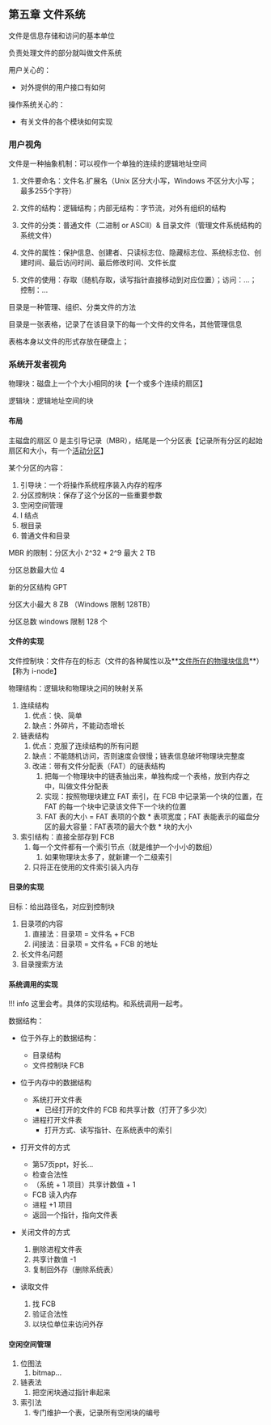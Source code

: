 ## 第五章 文件系统

文件是信息存储和访问的基本单位

负责处理文件的部分就叫做文件系统

用户关心的：

+ 对外提供的用户接口有如何

操作系统关心的：

+ 有关文件的各个模块如何实现

### 用户视角

文件是一种抽象机制：可以视作一个单独的连续的逻辑地址空间

1. 文件要命名：文件名.扩展名（Unix 区分大小写，Windows 不区分大小写；最多255个字符）

2. 文件的结构：逻辑结构；内部无结构：字节流，对外有组织的结构

3. 文件的分类：普通文件（二进制 or ASCII）& 目录文件（管理文件系统结构的系统文件）
4. 文件的属性：保护信息、创建者、只读标志位、隐藏标志位、系统标志位、创建时间、最后访问时间、最后修改时间、文件长度
5. 文件的使用：存取（随机存取，读写指针直接移动到对应位置）；访问：...；控制：...

目录是一种管理、组织、分类文件的方法

目录是一张表格，记录了在该目录下的每一个文件的文件名，其他管理信息

表格本身以文件的形式存放在硬盘上；

### 系统开发者视角

物理块：磁盘上一个个大小相同的块【一个或多个连续的扇区】

逻辑块：逻辑地址空间的块



#### 布局

主磁盘的扇区 0 是主引导记录（MBR），结尾是一个分区表【记录所有分区的起始扇区和大小，有一个<u>活动分区</u>】

某个分区的内容：

1. 引导块：一个将操作系统程序装入内存的程序
2. 分区控制块：保存了这个分区的一些重要参数
3. 空闲空间管理
4. I 结点
5. 根目录
6. 普通文件和目录

MBR 的限制：分区大小 2^32 * 2^9 最大 2 TB

分区总数最大位 4

新的分区结构 GPT

分区大小最大 8 ZB （Windows 限制 128TB）

分区总数 windows 限制 128 个



#### 文件的实现

文件控制块：文件存在的标志（文件的各种属性以及**<u>文件所在的物理块信息</u>**）【称为 i-node】

物理结构：逻辑块和物理块之间的映射关系

1. 连续结构
   1. 优点：快、简单
   2. 缺点：外碎片，不能动态增长
2. 链表结构
   1. 优点：克服了连续结构的所有问题
   2. 缺点：不能随机访问，否则速度会很慢；链表信息破坏物理块完整度
   3. 改进：带有文件分配表（FAT）的链表结构
      1. 把每一个物理块中的链表抽出来，单独构成一个表格，放到内存之中，叫做文件分配表
      2. 实现：按照物理块建立 FAT 索引，在 FCB 中记录第一个块的位置，在 FAT 的每一个块中记录该文件下一个块的位置
      3. FAT 表的大小 = FAT 表项的个数 * 表项宽度；FAT 表能表示的磁盘分区的最大容量：FAT表项的最大个数 * 块的大小
3. 索引结构：直接全部存到 FCB
   1. 每一个文件都有一个索引节点（就是维护一个小小的数组）
      1. 如果物理块太多了，就新建一个二级索引
   2. 只将正在使用的文件索引装入内存

#### 目录的实现

目标：给出路径名，对应到控制块

1. 目录项的内容
   1. 直接法：目录项 = 文件名 + FCB
   2. 间接法：目录项 = 文件名 + FCB 的地址
2. 长文件名问题
3. 目录搜索方法

#### 系统调用的实现

!!! info
	这里会考。具体的实现结构。和系统调用一起考。

数据结构：

- 位于外存上的数据结构：
   - 目录结构
   - 文件控制块 FCB
- 位于内存中的数据结构
   - 系统打开文件表
      - 已经打开的文件的 FCB 和共享计数（打开了多少次）
   - 进程打开文件表
      - 打开方式、读写指针、在系统表中的索引
- 打开文件的方式
   - 第57页ppt，好长...
   - 检查合法性
   - （系统 + 1 项目）共享计数值 + 1
   - FCB 读入内存
   - 进程 +1 项目
   - 返回一个指针，指向文件表
- 关闭文件的方式
   1. 删除进程文件表
   2. 共享计数值 -1 
   3. 复制回外存（删除系统表）

- 读取文件
   1. 找 FCB 
   2. 验证合法性
   3. 以块位单位来访问外存

#### 空闲空间管理

1. 位图法
   1. bitmap...
2. 链表法
   1. 把空闲块通过指针串起来
3. 索引法
   1. 专门维护一个表，记录所有空闲块的编号